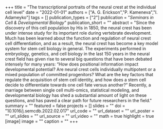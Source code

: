 +++
title = "The transcriptional portraits of the neural crest at the individual cell level"
date = "2022-01-01"
authors = ["A. G. Erickson","P. Kameneva","I. Adameyko"]
tags = []
publication_types = ["2"]
publication = "_Seminars in Cell & Developmental Biology_"
publication_short = ""
abstract = "Since the discovery of this cell population by His in 1850, the neural crest has been under intense study for its important role during vertebrate development. Much has been learned about the function and regulation of neural crest cell differentiation, and as a result, the neural crest has become a key model system for stem cell biology in general. The experiments performed in embryology, genetics, and cell biology in the last 150 years in the neural crest field has given rise to several big questions that have been debated intensely for many years: “How does positional information impact developmental potential? Are neural crest cells individually multipotent or a mixed population of committed progenitors? What are the key factors that regulate the acquisition of stem cell identity, and how does a stem cell decide to differentiate towards one cell fate versus another?” Recently, a marriage between single cell multi-omics, statistical modeling, and developmental biology has shed a substantial amount of light on these questions, and has paved a clear path for future researchers in the field."
summary = ""
featured = false
projects = []
slides = ""
doi = "10.1016/j.semcdb.2022.02.017"
url_code = ""
url_dataset = ""
url_poster = ""
url_slides = ""
url_source = ""
url_video = ""
math = true
highlight = true
[image]
image = ""
caption = ""
+++

